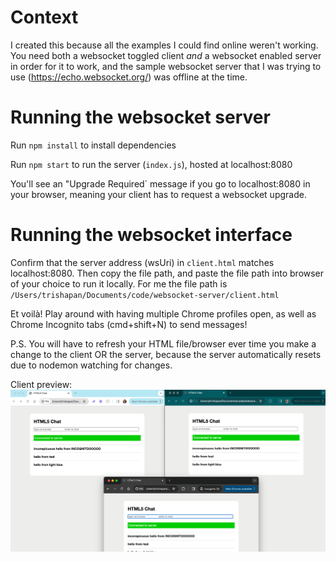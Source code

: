 # Context
I created this because all the examples I could find online weren't working. You need both a websocket toggled client *and* a websocket enabled server in order for it to work, and the sample websocket server that I was trying to use (https://echo.websocket.org/) was offline at the time.

# Running the websocket server
Run `npm install` to install dependencies

Run `npm start` to run the server (`index.js`), hosted at localhost:8080

You'll see an "Upgrade Required` message if you go to localhost:8080 in your browser, meaning your client has to request a websocket upgrade.

# Running the websocket interface
Confirm that the server address (wsUri) in `client.html` matches localhost:8080. Then copy the file path, and paste the file path into browser of your choice to run it locally. For me the file path is `/Users/trishapan/Documents/code/websocket-server/client.html`

Et voilà! Play around with having multiple Chrome profiles open, as well as Chrome Incognito tabs (cmd+shift+N) to send messages!

P.S. You will have to refresh your HTML file/browser ever time you make a change to the client OR the server, because the server automatically resets due to nodemon watching for changes.

<!-- Useful git notes: https://pow123.github.io/Getting-Started-Git/03-create/ -->
<!-- Use npm config notes: https://www.freecodecamp.org/news/full-stack-project-tutorial-create-a-notes-app-using-react-and-node-js/#part-2-create-the-backend -->

Client preview:
![screenshot of 3 browsers connected to the same socket](/client_preview.png)
